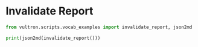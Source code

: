# Invalidate Report

```python exec="true" idprefix=""
from vultron.scripts.vocab_examples import invalidate_report, json2md

print(json2md(invalidate_report()))
```
